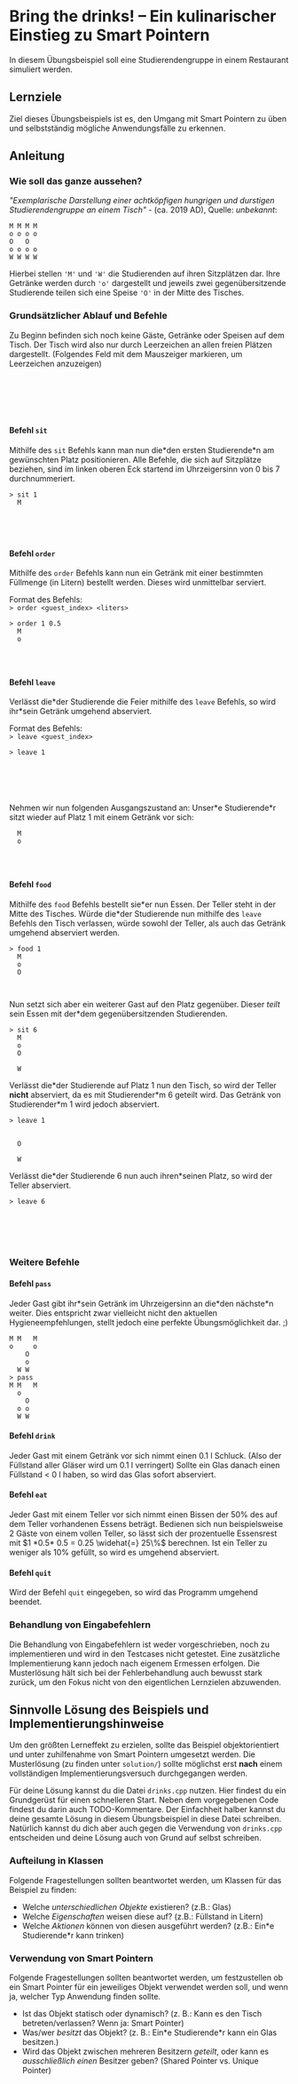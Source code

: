 # Bring the drinks! – Ein kulinarischer Einstieg zu Smart Pointern

In diesem Übungsbeispiel soll eine Studierendengruppe in einem Restaurant simuliert werden.

## Lernziele

Ziel dieses Übungsbeispiels ist es, den Umgang mit Smart Pointern zu üben und selbstständig mögliche Anwendungsfälle zu erkennen.

## Anleitung

### Wie soll das ganze aussehen?

*"Exemplarische Darstellung einer achtköpfigen hungrigen und durstigen Studierendengruppe an einem Tisch"* - (ca. 2019 AD), Quelle: *unbekannt*:

```
M M M M
o o o o
O   O 
o o o o
W W W W
```

Hierbei stellen `'M'` und `'W'` die Studierenden auf ihren Sitzplätzen dar. Ihre Getränke werden durch `'o'` dargestellt und jeweils zwei gegenübersitzende Studierende teilen sich eine Speise `'O'` in der Mitte des Tisches.

### Grundsätzlicher Ablauf und Befehle

Zu Beginn befinden sich noch keine Gäste, Getränke oder Speisen auf dem Tisch. Der Tisch wird also nur durch Leerzeichen an allen freien Plätzen dargestellt. (Folgendes Feld mit dem Mauszeiger markieren, um Leerzeichen anzuzeigen)

```
       
       
       
       
       
```

#### Befehl `sit`

Mithilfe des `sit` Befehls kann man nun die\*den ersten Studierende\*n am gewünschten Platz positionieren. Alle Befehle, die sich auf Sitzplätze beziehen, sind im linken oberen Eck startend im Uhrzeigersinn von 0 bis 7 durchnummeriert.

```
> sit 1
  M    
       
       
       
       
```

#### Befehl `order`

Mithilfe des `order` Befehls kann nun ein Getränk mit einer bestimmten Füllmenge (in Litern) bestellt werden. Dieses wird unmittelbar serviert.

Format des Befehls: <br>
`> order <guest_index> <liters>`

```
> order 1 0.5
  M    
  o    
       
       
       
```

#### Befehl `leave`

Verlässt die*der Studierende die Feier mithilfe des `leave` Befehls, so wird ihr\*sein Getränk umgehend abserviert.

Format des Befehls: <br>
`> leave <guest_index>`

```
> leave 1
       
       
       
       
       
```

Nehmen wir nun folgenden Ausgangszustand an: Unser\*e Studierende\*r sitzt wieder auf Platz 1 mit einem Getränk vor sich:

```
  M    
  o    
       
       
       
```

#### Befehl `food`

Mithilfe des `food` Befehls bestellt sie\*er nun Essen. Der Teller steht in der Mitte des Tisches. Würde die\*der Studierende nun mithilfe des `leave` Befehls den Tisch verlassen, würde sowohl der Teller, als auch das Getränk umgehend abserviert werden.

```
> food 1
  M    
  o    
  O    
       
       
```

Nun setzt sich aber ein weiterer Gast auf den Platz gegenüber. Dieser *teilt* sein Essen mit der\*dem gegenübersitzenden Studierenden.

```
> sit 6
  M    
  o    
  O    
       
  W    
```

Verlässt die*der Studierende auf Platz 1 nun den Tisch, so wird der Teller **nicht** abserviert, da es mit Studierender\*m 6 geteilt wird. Das Getränk von Studierender\*m 1 wird jedoch abserviert.

```
> leave 1
       
       
  O    
       
  W    
```

Verlässt die\*der Studierende 6 nun auch ihren\*seinen Platz, so wird der Teller abserviert.

```
> leave 6
       
       
       
       
       
```

### Weitere Befehle

#### Befehl `pass`

Jeder Gast gibt ihr\*sein Getränk im Uhrzeigersinn an die\*den nächste\*n weiter. Dies entspricht zwar vielleicht nicht den aktuellen Hygieneempfehlungen, stellt jedoch eine perfekte Übungsmöglichkeit dar. ;)

```
M M   M
o     o
    O  
    o  
  W W  
> pass
M M   M
  o    
    O  
  o o  
  W W  
```

#### Befehl `drink`

Jeder Gast mit einem Getränk vor sich nimmt einen 0.1 l Schluck. (Also der Füllstand aller Gläser wird um 0.1 l verringert) Sollte ein Glas danach einen Füllstand < 0 l haben, so wird das Glas sofort abserviert.

#### Befehl `eat`

Jeder Gast mit einem Teller vor sich nimmt einen Bissen der 50% des auf dem Teller vorhandenen Essens beträgt. Bedienen sich nun beispielsweise 2 Gäste von einem vollen Teller, so lässt sich der prozentuelle Essensrest mit $`1 *0.5* 0.5 = 0.25 \widehat{=}  25\%`$ berechnen. Ist ein Teller zu weniger als 10% gefüllt, so wird es umgehend abserviert.

#### Befehl `quit`

Wird der Befehl `quit` eingegeben, so wird das Programm umgehend beendet.

### Behandlung von Eingabefehlern

Die Behandlung von Eingabefehlern ist weder vorgeschrieben, noch zu implementieren und wird in den Testcases nicht getestet. Eine zusätzliche Implementierung kann jedoch nach eigenem Ermessen erfolgen. Die Musterlösung hält sich bei der Fehlerbehandlung auch bewusst stark zurück, um den Fokus nicht von den eigentlichen Lernzielen abzuwenden.

## Sinnvolle Lösung des Beispiels und Implementierungshinweise

Um den größten Lerneffekt zu erzielen, sollte das Beispiel objektorientiert und unter zuhilfenahme von Smart Pointern umgesetzt werden. Die Musterlösung (zu finden unter `solution/`) sollte möglichst erst **nach** einem vollständigen Implementierungsversuch durchgegangen werden.

Für deine Lösung kannst du die Datei `drinks.cpp` nutzen. Hier findest du ein Grundgerüst für einen schnelleren Start. Neben dem vorgegebenen Code findest du darin auch TODO-Kommentare. Der Einfachheit halber kannst du deine gesamte Lösung in diesem Übungsbeispiel in diese Datei schreiben. Natürlich kannst du dich aber auch gegen die Verwendung von `drinks.cpp` entscheiden und deine Lösung auch von Grund auf selbst schreiben.

### Aufteilung in Klassen

Folgende Fragestellungen sollten beantwortet werden, um Klassen für das Beispiel zu finden:

- Welche *unterschiedlichen Objekte* existieren? (z.B.: Glas)
- Welche *Eigenschaften* weisen diese auf? (z.B.: Füllstand in Litern)
- Welche *Aktionen* können von diesen ausgeführt werden? (z.B.: Ein\*e Studierende\*r kann trinken)

### Verwendung von Smart Pointern

Folgende Fragestellungen sollten beantwortet werden, um festzustellen ob ein Smart Pointer für ein jeweiliges Objekt verwendet werden soll, und wenn ja, welcher Typ Anwendung finden sollte.

- Ist das Objekt statisch oder dynamisch? (z. B.: Kann es den Tisch betreten/verlassen? Wenn ja: Smart Pointer)
- Was/wer *besitzt* das Objekt? (z. B.: Ein\*e Studierende*r kann ein Glas besitzen.)
- Wird das Objekt zwischen mehreren Besitzern *geteilt*, oder kann es *ausschließlich einen* Besitzer geben? (Shared Pointer vs. Unique Pointer)
